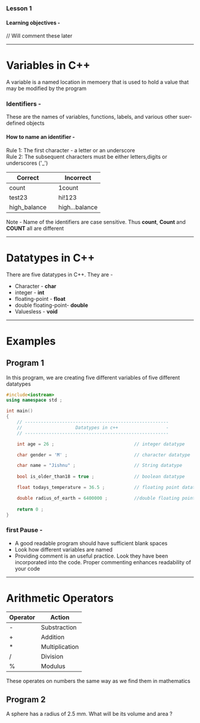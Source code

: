 ### Lesson 1

#### Learning objectives -
// Will comment these later

--------

# Variables in C++
A variable is a named location in memoery that is used to hold a value that may be modified by the program

### Identifiers - 
These are the names of variables, functions, labels, and various other suer-defined objects

#### How to name an identifier -
Rule 1: The first character - a letter or an underscore <br>
Rule 2: The subsequent characters must be either letters,digits or underscores ('_')

|Correct|                     | Incorrect|
|-------|---------------------|----------|
|count  |                     | 1count   |
|test23 |                     | hi!123   |
|high_balance|                | high...balance|


Note - Name of the identifiers are case sensitive. Thus **count**, **Count** and **COUNT** all are different

--------

# Datatypes in C++
There are five datatypes in C++. They are -
* Character - **char**
* integer - **int**
* floating-point - **float**
* double floating-point- **double**
* Valuesless - **void**


--------

# Examples

## Program 1
In this program, we are creating five different variables of five different datatypes
```c++
#include<iostream>
using namespace std ;

int main()
{
	// ------------------------------------------------------
	//                    Datatypes in c++                  -
	// ------------------------------------------------------

	int age = 26 ;                              // integer datatype

	char gender = 'M' ;                         // character datatype

	char name = "Jishnu" ;                      // String datatype
	
	bool is_older_than18 = true ;               // boolean datatype

	float todays_temperature = 36.5 ;           // floating point datatype

	double radius_of_earth = 6400000 ;          //double floating point datatype
	
	return 0 ;
}
```

### first Pause -
* A good readable program should have sufficient blank spaces
* Look how different variables are named
* Providing comment is an useful practice. Look they have been incorporated into the code. Proper commenting enhances readability of your code

-----

# Arithmetic Operators
|Operator|Action|
|--------|------|
|-|Substraction|
|+|Addition|
|*|Multiplication|
|/|Division|
|%|Modulus|

These operates on numbers the same way as we find them in mathematics


## Program 2
A sphere has a radius of 2.5 mm. What will be its volume and area ?



















